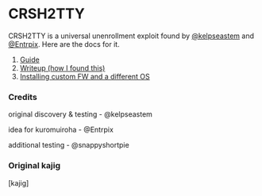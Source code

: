 # CRSH2TTY
CRSH2TTY is a universal unenrollment exploit found by [@kelpseastem](https://github.com/kelpseastem) and [@Entrpix](https://github.com/Entrpix). Here are the docs for it.
1. [Guide](Docs/guide.md)
2. [Writeup (how I found this)](Docs/writeup.md)
3. [Installing custom FW and a different OS](Docs/customfw.md)
### Credits
original discovery & testing - @kelpseastem

idea for kuromuiroha - @Entrpix

additional testing - @snappyshortpie 

### Original kajig
\[kajig]
